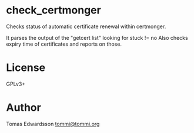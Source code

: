 check_certmonger
================
Checks status of automatic certificate renewal within certmonger.

It parses the output of the "getcert list" looking for stuck != no
Also checks expiry time of certificates and reports on those.

License
=======
GPLv3+

Author
======
Tomas Edwardsson <tommi@tommi.org>
